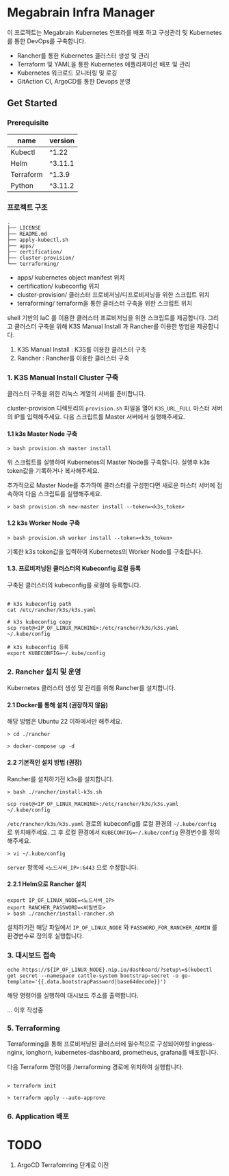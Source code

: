 # Megabrain Infra Manager

이 프로젝트는 Megabrain Kubernetes 인프라를 배포 하고 구성관리 및 Kubernetes를 통한 DevOps를 구축합니다.

- Rancher를 통한 Kubernetes 클러스터 생성 및 관리
- Terraform 및 YAML을 통한 Kubernetes 애플리케이션 배포 및 관리
- Kubernetes 워크로드 모니터링 및 로깅
- GitAction CI, ArgoCD를 통한 Devops 운영

## Get Started 

### Prerequisite

| name      | version |
| --------- | ------- |
| Kubectl   | ^1.22   |
| Helm      | ^3.11.1 |
| Terraform | ^1.3.9  |
| Python    | ^3.11.2 |

### 프로젝트 구조

```shell
.
├── LICENSE
├── README.md
├── apply-kubectl.sh
├── apps/
├── certification/
├── cluster-provision/
└── terraforming/
```

- apps/ kubernetes object manifest 위치
- certification/ kubeconfig 위치
- cluster-provision/ 클러스터 프로비저닝/디프로비저닝을 위한 스크립트 위치
- terraforming/ terraform을 통한 클러스터 구축을 위한 스크립트 위치

shell 기반의 IaC 를 이용한 클러스터 프로비저닝을 위한 스크립트를 제공합니다.
그리고 클러스터 구축을 위해 K3S Manual Install 과 Rancher를 이용한 방법을 제공합니다.

1. K3S Manual Install : K3S를 이용한 클러스터 구축
2. Rancher : Rancher를 이용한 클러스터 구축

### 1. K3S Manual Install Cluster 구축
클러스터 구축을 위한 리눅스 계열의 서버를 준비합니다.

cluster-provision 디렉토리의 `provision.sh` 파일을 열어 `K3S_URL_FULL` 마스터 서버의 IP를 입력해주세요.
다음 스크립트를 Master 서버에서 실행해주세요.

#### 1.1 k3s Master Node 구축

```shell
> bash provision.sh master install
```
위 스크립트를 실행하여 Kubernetes의 Master Node를 구축합니다.
실행후 k3s token값을 기록하거나 복사해주세요.

추가적으로 Master Node를 추가하여 클러스터를 구성한다면 
새로운 마스터 서버에 접속하여 다음 스크립트를 실행해주세요.

```shell
> bash provision.sh new-master install --token=<k3s_token>
```

#### 1.2 k3s Worker Node 구축

```shell
> bash provision.sh worker install --token=<k3s_token>
```
기록한 k3s token값을 입력하여 Kubernetes의 Worker Node를 구축합니다.


#### 1.3. 프로비저닝된 클러스터의 Kubeconfig 로컬 등록
구축된 클러스터의 kubeconfig를 로컬에 등록합니다.

```shell

# k3s kubeconfig path
cat /etc/rancher/k3s/k3s.yaml

# k3s kubeconfig copy
scp root@<IP_OF_LINUX_MACHINE>:/etc/rancher/k3s/k3s.yaml ~/.kube/config

# k3s kubeconfig 등록
export KUBECONFIG=~/.kube/config

```

### 2. Rancher 설치 및 운영

Kubernetes 클러스터 생성 및 관리를 위해 Rancher를 설치합니다.

#### 2.1 Docker를 통해 설치 (권장하지 않음)
해당 방법은 Ubuntu 22 이하에서만 해주세요.
```
> cd ./rancher

> docker-compose up -d
```

#### 2.2 기본적인 설치 방법 (권장)
Rancher를 설치하기전 k3s를 설치합니다.

```shell
> bash ./rancher/install-k3s.sh
```

```shell
scp root@<IP_OF_LINUX_MACHINE>:/etc/rancher/k3s/k3s.yaml ~/.kube/config
```

`/etc/rancher/k3s/k3s.yaml` 경로의 kubeconfig를 로컬 환경의 `~/.kube/config` 로 위치해주세요.
그 후 로컬 환경에서 `KUBECONFIG=~/.kube/config` 환경변수를 정의해주세요.

```shell
> vi ~/.kube/config
```
`server` 항목에 `<노드서버_IP>:6443` 으로 수정합니다.

#### 2.2.1 Helm으로 Rancher 설치
```shell
export IP_OF_LINUX_NODE=<노드서버_IP>
export RANCHER_PASSWORD=<비밀번호>
> bash ./rancher/install-rancher.sh
```
설치하기전 해당 파일에서 `IP_OF_LINUX_NODE` 와 `PASSWORD_FOR_RANCHER_ADMIN` 를 환경변수로 정의후 실행합니다.

### 3. 대시보드 접속

```shell
echo https://${IP_OF_LINUX_NODE}.nip.io/dashboard/?setup\=$(kubectl get secret --namespace cattle-system bootstrap-secret -o go-template='{{.data.bootstrapPassword|base64decode}}')
```

해당 명령어를 실행하여 대시보드 주소를 출력합니다.

... 이후 작성중

### 5. Terraforming
Terraforming을 통해 프로비저닝된 클러스터에 필수적으로 구성되어야할
ingress-nginx, longhorn, kubernetes-dashboard, prometheus, grafana를 배포합니다.

다음 Terraform 명령어를 /terraforming 경로에 위치하여 실행합니다.

```shell   

> terraform init

> terraform apply --auto-approve

```

### 6. Application 배포


# TODO

1. ArgoCD Terrafomring 단계로 이전
